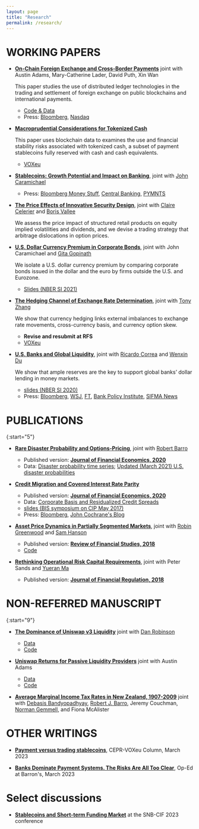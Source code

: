```yaml
---
layout: page
title: "Research"
permalink: /research/
---
```


<!-- Papers completed during my 4 years of Ph.D. and 2 years as an economist at the Fed
 -->

<!-- To cite: bibtex -->
# WORKING PAPERS

* **[On-Chain Foreign Exchange and Cross-Border Payments](https://papers.ssrn.com/sol3/papers.cfm?abstract_id=4328948)**
   joint with Austin Adams, Mary-Catherine Lader, David Puth, Xin Wan

   This paper studies the use of distributed ledger technologies in the trading and settlement of foreign exchange on public blockchains and international payments.
   - [Code & Data](https://github.com/Uniswap/fx-comparison-study)
   - Press: [Bloomberg](https://www.bloomberg.com/news/articles/2023-01-31/the-7-trillion-global-currency-market-is-a-target-for-defi-proponents?srnd=fx-center), [Nasdaq](https://www.nasdaq.com/articles/could-defi-be-the-future-of-foreign-exchange-trading)

* **[Macroprudential Considerations for Tokenized Cash](https://papers.ssrn.com/sol3/papers.cfm?abstract_id=4228268)**

   This paper uses blockchain data to examines the use and financial stability risks associated with tokenized cash, a subset of payment stablecoins fully reserved with cash and cash equivalents.
   - [VOXeu](https://cepr.org/voxeu/columns/payment-versus-trading-stablecoins)

* **[Stablecoins: Growth Potential and Impact on Banking](https://www.federalreserve.gov/econres/ifdp/stablecoins-growth-potential-and-impact-on-banking.htm)**, joint with [John Caramichael](http://johncaramichael.com/)
  - Press: [Bloomberg Money Stuff](https://www.bloomberg.com/opinion/articles/2022-02-01/hedge-funds-are-a-job-now), [Central Banking](https://www.centralbanking.com/fintech/crypto-assets/7928291/fed-paper-explores-stablecoins-impact-on-financial-system), [PYMNTS](https://www.pymnts.com/cryptocurrency/2022/fed-paper-finds-stablecoin-risks-are-manageable-and-come-with-rewards/)

* **[The Price Effects of Innovative Security Design](../papers/CLVProject_WP_v8.pdf)**, joint with [Claire Celerier](https://sites.google.com/view/clairecelerier/home) and [Boris Vallee](https://www.borisvallee.com/)

    We assess the price impact of structured retail products on equity implied volatilities and dividends, and we devise a trading strategy that arbitrage dislocations in option prices.

* **[U.S. Dollar Currency Premium in Corporate Bonds](http://conference.nber.org/conf_papers/f158214.pdf)**, joint with John Caramichael and [Gita Gopinath](https://scholar.harvard.edu/gopinath/home)

    We isolate a U.S. dollar currency premium by comparing corporate bonds issued in the dollar and the euro by firms outside the U.S. and Eurozone.
    - [Slides (NBER SI 2021)](https://conference.nber.org/conf_papers/f158214.slides.pdf)

* **[The Hedging Channel of Exchange Rate Determination](../papers/HedgingChannelofExchangeRate_Latest.pdf)**, joint with [Tony Zhang](https://sites.google.com/view/tzhang0/home?authuser=0)

    We show that currency hedging links external imbalances to exchange rate movements, cross-currency basis, and currency option skew.  
    - **Revise and resubmit at RFS**
    - [VOXeu](https://voxeu.org/article/currency-hedging-exchange-rate-movement-and-dollar-swap-line-usage-during-covid-19)
   <!-- SR-SV[https://www.sr-sv.com/external-imbalances-and-fx-returns/] -->

* **[U.S. Banks and Global Liquidity](papers/US_Banks_Global_Liquidity.pdf)**, joint with [Ricardo Correa](https://sites.google.com/view/ricardocorrea/home) and [Wenxin Du](https://sites.google.com/site/wenxindu/)

    We show that ample reserves are the key to support global banks’ dollar lending in money markets.
    - [slides (NBER SI 2020)](https://conference.nber.org/conf_papers/f142383.slides.pdf)
    - Press: [Bloomberg](https://news.bloomberglaw.com/banking-law/how-regulations-shrinking-fed-balance-sheet-fueled-repo-mayhem), [WSJ](https://www.wsj.com/articles/how-the-worlds-dullest-market-quietly-created-a-synthetic-dollar-empire-11601031401), [FT](https://on.ft.com/33ydiMD), [Bank Policy Institute](https://bpi.com/notes-papers-presentations/bank-intermediation-in-financial-markets-under-stress/), [SIFMA News](https://www.sifma.org/resources/news/resolution-planning-for-large-international-banks-considerations-for-the-federal-reserve-and-the-fdic/)

# PUBLICATIONS

{:start="5"}
* **[Rare Disaster Probability and Options-Pricing](https://oconnell.fas.harvard.edu/files/gliao/files/rarediasteroptions.pdf)**, joint with [Robert Barro](https://scholar.harvard.edu/barro/home)
    - Published version: **[Journal of Financial Economics, 2020](https://doi.org/10.1016/j.jfineco.2020.10.001)**
    - Data: [Disaster probability time series](https://www.dropbox.com/s/5led0diefw1q7o0/disasterprobabilities.xlsx?dl=0); [Updated (March 2021) U.S. disaster probabilities](data/spx_disaster_prob_march2021update.csv)
    <!-- <p>&nbsp;</p> -->


* **[Credit Migration and Covered Interest Rate Parity](papers/CreditCIP_JFE.pdf)**
    - Published version: **[Journal of Financial Economics, 2020](https://doi.org/10.1016/j.jfineco.2020.06.002)**
    - Data: [Corporate Basis and Residualized Credit Spreads](http://bit.ly/CreditCIPData)
    - [slides (BIS symposium on CIP May 2017)](https://www.bis.org/events/bissymposium0517/symposium0517_12_pres.pdf)
    - Press: [Bloomberg](https://www.bloomberg.com/opinion/articles/2016-10-27/commissions-and-chatbots), [John Cochrane's Blog](https://johnhcochrane.blogspot.com/2017/03/covered-interest-parity.html)
    <!-- <p>&nbsp;</p> -->
* **[Asset Price Dynamics in Partially Segmented Markets](https://www.hbs.edu/ris/Publication%20Files/Asset%20Price%20Dynamics%20in%20Partially%20Segmented%20Markets_8aa188d2-3cf0-4190-9860-017aff413c6a.pdf)**, joint with [Robin Greenwood](https://www.hbs.edu/faculty/Pages/profile.aspx?facId=136446) and [Sam Hanson](https://www.hbs.edu/faculty/Pages/profile.aspx?facId=333598)
    - Published version: **[Review of Financial Studies, 2018](https://doi.org/10.1093/rfs/hhy048)**
    - [Code](https://github.com/goliao/GHL2018RFS)

* **[Rethinking Operational Risk Capital Requirements](https://academic.oup.com/jfr/advance-article/doi/10.1093/jfr/fjx009/4792987?guestAccessKey=d0072d99-69fa-4898-be75-05152c6a865b)**,  joint with Peter Sands and [Yueran Ma](https://voices.uchicago.edu/yueranma/)
  - Published version: **[Journal of Financial Regulation, 2018](https://academic.oup.com/jfr/advance-article/doi/10.1093/jfr/fjx009/4792987?guestAccessKey=d0072d99-69fa-4898-be75-05152c6a865b)**

# NON-REFERRED MANUSCRIPT
<!-- Older paper
 -->
{:start="9"}
* **[The Dominance of Uniswap v3 Liquidity](https://uniswap.org/TheDominanceofUniswapv3Liquidity.pdf)** joint with [Dan Robinson](https://www.paradigm.xyz/team/danrobinson)
    - [Data](https://bit.ly/v3depthdata)
    - [Code](https://github.com/Uniswap/v3-market-depth-study)


* **[Uniswap Returns for Passive Liquidity Providers](https://uniswap.org/SuperiorReturnsForLiquidityProviders.pdf)** joint with Austin Adams
    - [Data](https://storage.googleapis.com/uniswap-fee-returns/protocol_returns.csv)
    - [Code](https://github.com/Uniswap/returns-comparison-study)

* **[Average Marginal Income Tax Rates in New Zealand, 1907-2009](https://papers.ssrn.com/sol3/papers.cfm?abstract_id=2199205)** joint with [Debasis Bandyopadhyay](https://www.business.auckland.ac.nz/people/dban008), [Robert J. Barro](https://scholar.harvard.edu/barro/home), Jeremy Couchman, [Norman Gemmell](https://www.wgtn.ac.nz/sacl/about/staff/norman-gemmell), and Fiona McAlister


# OTHER WRITINGS

* **[Payment versus trading stablecoins](https://cepr.org/voxeu/columns/payment-versus-trading-stablecoins)**, CEPR-VOXeu Column, March 2023

* **[Banks Dominate Payment Systems. The Risks Are All Too Clear](https://www.barrons.com/articles/svb-circle-payments-stablecoins-crypto-8ffba659)**, Op-Ed at Barron's, March 2023

# Select discussions
* **[Stablecoins and Short-term Funding Market](papers/Discussion/Discussion_Stablecoins_Short_term_funding_paper.pdf)** at the SNB-CIF 2023 conference
